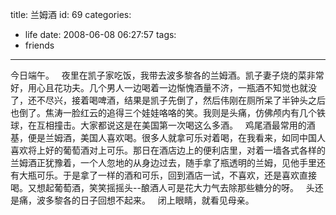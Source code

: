 title: 兰姆酒
id: 69
categories:
  - life
date: 2008-06-08 06:27:57
tags:
  - friends
---

今日端午。
 
夜里在凯子家吃饭，我带去波多黎各的兰姆酒。凯子妻子烧的菜非常好，用心且花功夫。几个男人一边喝着一边惭愧酒量不济，一瓶酒不知觉也就没了，还不尽兴，接着喝啤酒，结果是凯子先倒了，然后伟刚在厕所呆了半钟头之后也倒了。焦涛一脸红云的追得三个娃娃咯咯的笑。我则是头痛，仿佛颅内有几个铁球，在互相撞击。大家都说这是在美国第一次喝这么多酒。
 
鸡尾酒最常用的酒基，便是兰姆酒，美国人喜欢喝。很多人就拿可乐对着喝，在我看来，如同中国人喜欢将上好的葡萄酒对上可乐。那日在酒店边上的便利店里，对着一墙各式各样的兰姆酒正犹豫着，一个人忽地的从身边过去，随手拿了瓶透明的兰姆，见他手里还有大瓶可乐。于是拿了一样的酒和可乐，回到酒店一试，不喜欢，还是喜欢直接喝。又想起葡萄酒，笑笑摇摇头--酿酒人可是花大力气去除那些糖分的呀。
 
头还是痛，波多黎各的日子回想不起来。
 
闭上眼睛，就看见母亲。 
 
 
  
